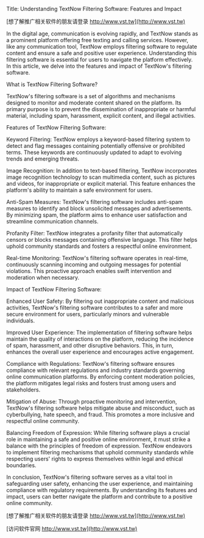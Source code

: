 Title: Understanding TextNow Filtering Software: Features and Impact

[想了解推广相关软件的朋友请登录 http://www.vst.tw](http://www.vst.tw)

In the digital age, communication is evolving rapidly, and TextNow stands as a prominent platform offering free texting and calling services. However, like any communication tool, TextNow employs filtering software to regulate content and ensure a safe and positive user experience. Understanding this filtering software is essential for users to navigate the platform effectively. In this article, we delve into the features and impact of TextNow's filtering software.

What is TextNow Filtering Software?

TextNow's filtering software is a set of algorithms and mechanisms designed to monitor and moderate content shared on the platform. Its primary purpose is to prevent the dissemination of inappropriate or harmful material, including spam, harassment, explicit content, and illegal activities.

Features of TextNow Filtering Software:

Keyword Filtering: TextNow employs a keyword-based filtering system to detect and flag messages containing potentially offensive or prohibited terms. These keywords are continuously updated to adapt to evolving trends and emerging threats.

Image Recognition: In addition to text-based filtering, TextNow incorporates image recognition technology to scan multimedia content, such as pictures and videos, for inappropriate or explicit material. This feature enhances the platform's ability to maintain a safe environment for users.

Anti-Spam Measures: TextNow's filtering software includes anti-spam measures to identify and block unsolicited messages and advertisements. By minimizing spam, the platform aims to enhance user satisfaction and streamline communication channels.

Profanity Filter: TextNow integrates a profanity filter that automatically censors or blocks messages containing offensive language. This filter helps uphold community standards and fosters a respectful online environment.

Real-time Monitoring: TextNow's filtering software operates in real-time, continuously scanning incoming and outgoing messages for potential violations. This proactive approach enables swift intervention and moderation when necessary.

Impact of TextNow Filtering Software:

Enhanced User Safety: By filtering out inappropriate content and malicious activities, TextNow's filtering software contributes to a safer and more secure environment for users, particularly minors and vulnerable individuals.

Improved User Experience: The implementation of filtering software helps maintain the quality of interactions on the platform, reducing the incidence of spam, harassment, and other disruptive behaviors. This, in turn, enhances the overall user experience and encourages active engagement.

Compliance with Regulations: TextNow's filtering software ensures compliance with relevant regulations and industry standards governing online communication platforms. By enforcing content moderation policies, the platform mitigates legal risks and fosters trust among users and stakeholders.

Mitigation of Abuse: Through proactive monitoring and intervention, TextNow's filtering software helps mitigate abuse and misconduct, such as cyberbullying, hate speech, and fraud. This promotes a more inclusive and respectful online community.

Balancing Freedom of Expression: While filtering software plays a crucial role in maintaining a safe and positive online environment, it must strike a balance with the principles of freedom of expression. TextNow endeavors to implement filtering mechanisms that uphold community standards while respecting users' rights to express themselves within legal and ethical boundaries.

In conclusion, TextNow's filtering software serves as a vital tool in safeguarding user safety, enhancing the user experience, and maintaining compliance with regulatory requirements. By understanding its features and impact, users can better navigate the platform and contribute to a positive online community.

[想了解推广相关软件的朋友请登录 http://www.vst.tw](http://www.vst.tw)


[访问软件官网 http://www.vst.tw](http://www.vst.tw)

